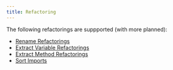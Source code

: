 ```yaml
---
title: Refactoring
---
```


The following refactorings are suppported (with more planned):

- [Rename Refactorings](https://github.com/DonJayamanne/pythonVSCode/wiki/Refactoring:-Rename)
- [Extract Variable Refactorings](https://github.com/DonJayamanne/pythonVSCode/wiki/Refactoring:-Extract-Variable)
- [Extract Method Refactorings](https://github.com/DonJayamanne/pythonVSCode/wiki/Refactoring:-Extract-Method)
- [Sort Imports](https://github.com/DonJayamanne/pythonVSCode/wiki/Refactoring:-Sort-Imports)